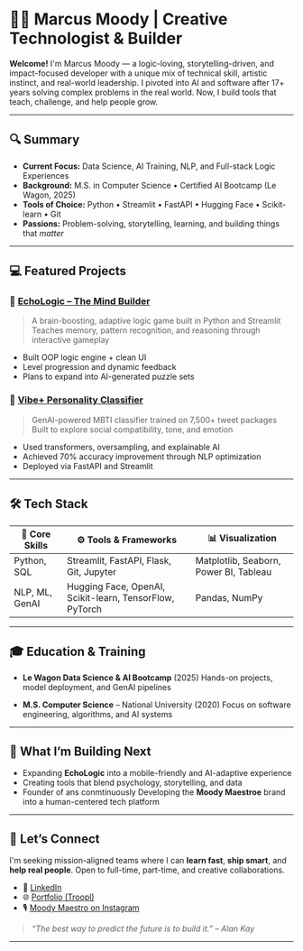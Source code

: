 # 👋🏾 Marcus Moody | Creative Technologist & Builder

**Welcome!** I'm Marcus Moody — a logic-loving, storytelling-driven, and impact-focused developer with a unique mix of technical skill, artistic instinct, and real-world leadership. I pivoted into AI and software after 17+ years solving complex problems in the real world. Now, I build tools that teach, challenge, and help people grow.

---

## 🔍 Summary

- **Current Focus:** Data Science, AI Training, NLP, and Full-stack Logic Experiences 
- **Background:** M.S. in Computer Science • Certified AI Bootcamp (Le Wagon, 2025) 
- **Tools of Choice:** Python • Streamlit • FastAPI • Hugging Face • Scikit-learn • Git 
- **Passions:** Problem-solving, storytelling, learning, and building things that *matter*

---

## 💻 Featured Projects

### 🧠 [EchoLogic – The Mind Builder](https://github.com/MarcusMoody/echologic-app)
> A brain-boosting, adaptive logic game built in Python and Streamlit 
> Teaches memory, pattern recognition, and reasoning through interactive gameplay

- Built OOP logic engine + clean UI
- Level progression and dynamic feedback
- Plans to expand into AI-generated puzzle sets

### 🧬 [Vibe+ Personality Classifier](https://github.com/Tanguyrhd/vibe)
> GenAI-powered MBTI classifier trained on 7,500+ tweet packages 
> Built to explore social compatibility, tone, and emotion
- Used transformers, oversampling, and explainable AI
- Achieved 70% accuracy improvement through NLP optimization
- Deployed via FastAPI and Streamlit

---

## 🛠️ Tech Stack

| 🧠 Core Skills | ⚙️ Tools & Frameworks | 📊 Visualization |
|---------------|-----------------------|------------------|
| Python, SQL   | Streamlit, FastAPI, Flask, Git, Jupyter | Matplotlib, Seaborn, Power BI, Tableau |
| NLP, ML, GenAI| Hugging Face, OpenAI, Scikit-learn, TensorFlow, PyTorch | Pandas, NumPy |

---

## 🎓 Education & Training

- **Le Wagon Data Science & AI Bootcamp** (2025) 
  Hands-on projects, model deployment, and GenAI pipelines

- **M.S. Computer Science** – National University (2020) 
  Focus on software engineering, algorithms, and AI systems

---

## 🎯 What I’m Building Next

- Expanding **EchoLogic** into a mobile-friendly and AI-adaptive experience 
- Creating tools that blend psychology, storytelling, and data 
- Founder of ans conmtinuously Developing the **Moody Maestroe** brand into a human-centered tech platform

---

## 🤝 Let’s Connect

I'm seeking mission-aligned teams where I can **learn fast**, **ship smart**, and **help real people**. Open to full-time, part-time, and creative collaborations.

- 💼 [LinkedIn](https://linkedin.com/in/marcuslmoody)
- 🌐 [Portfolio (Troopl)](https://troopl.com/marcusmoody)
- 🎙️ [Moody Maestro on Instagram](https://www.instagram.com/moodymaestro/)

> _“The best way to predict the future is to build it.” – Alan Kay_

---
